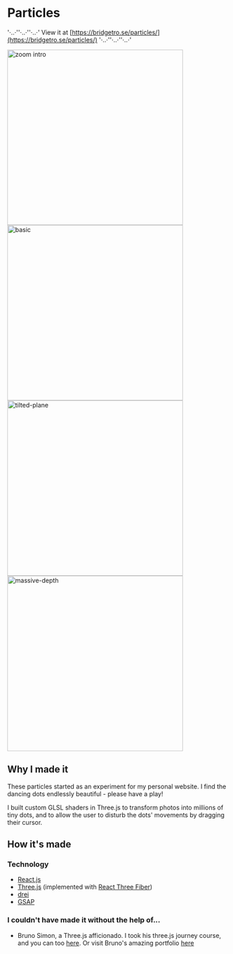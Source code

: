 # Particles

'·..·''·..·''·..·' View it at [https://bridgetro.se/particles/](https://bridgetro.se/particles/) '·..·''·..·''·..·'

<p float="left">
  <img alt="zoom intro" src="https://bridgetro.se/project-snapshots/particles/particles-3-zoom-intro.png" width='400'/>
  <img alt="basic" src="https://bridgetro.se/project-snapshots/particles/particles-1-basic.png" width='400' />
  <img alt="tilted-plane" src="https://bridgetro.se/project-snapshots/particles/particles-4-tilted-plane.png" width='400'/>
  <img alt="massive-depth" src="https://bridgetro.se/project-snapshots/particles/particles-5-massive-depth.png" width='400'/>
</p>

## Why I made it

These particles started as an experiment for my personal website. I find the dancing dots endlessly beautiful - please have a play!

I built custom GLSL shaders in Three.js to transform photos into millions of tiny dots, and to allow the user to disturb the dots' movements by dragging their cursor.

## How it's made

### Technology

* [React.js](https://reactjs.org/)
* [Three.js](https://threejs.org/) (implemented with [React Three Fiber](https://github.com/pmndrs/react-three-fiber)) 
* [drei](https://drei.pmnd.rs/)
* [GSAP](https://greensock.com/gsap/)

### I couldn't have made it without the help of...

* Bruno Simon, a Three.js afficionado. I took his three.js journey course, and you can too [here](https://threejs-journey.xyz/). Or visit Bruno's amazing portfolio [here](https://bruno-simon.com/)
